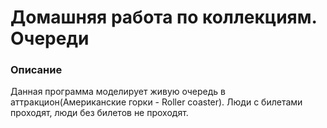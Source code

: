 # Домашняя работа по коллекциям. Очереди

### Описание
Данная программа моделирует живую очередь в аттракцион(Американские горки - Roller coaster). Люди с билетами проходят, люди без билетов не проходят.